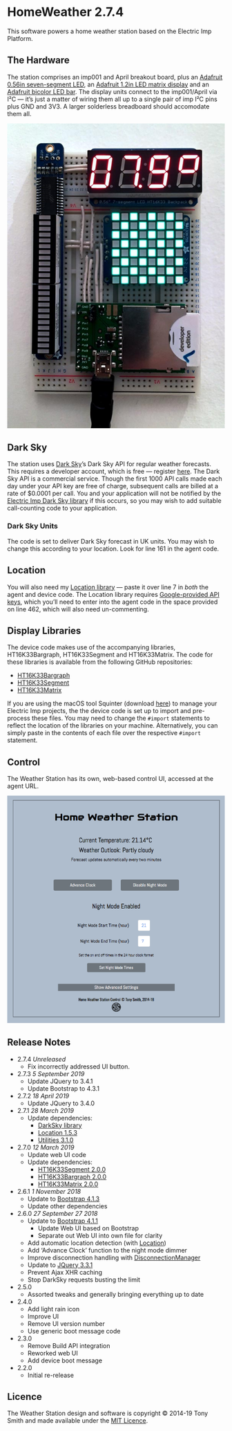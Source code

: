# HomeWeather 2.7.4 #

This software powers a home weather station based on the Electric Imp Platform.

## The Hardware ##

The station comprises an imp001 and April breakout board, plus an [Adafruit 0.56in seven-segment LED](https://www.adafruit.com/products/878), an [Adafruit 1.2in LED matrix display](https://www.adafruit.com/products/1856) and an [Adafruit bicolor LED bar](https://www.adafruit.com/products/1721). The display units connect to the imp001/April via I&sup2;C &mdash; it’s just a matter of wiring them all up to a single pair of imp I&sup2;C pins plus GND and 3V3. A larger solderless breadboard should accomodate them all.

![Weather Station](images/ws.jpg)

## Dark Sky ##

The station uses [Dark Sky](https://darksky.net/)’s Dark Sky API for regular weather forecasts. This requires a developer account, which is free &mdash; register [here](https://darksky.net/dev/register). The Dark Sky API is a commercial service. Though the first 1000 API calls made each day under your API key are free of charge, subsequent calls are billed at a rate of $0.0001 per call. You and your application will not be notified by the [Electric Imp Dark Sky library](https://developer.electricimp.com/libraries/webservices/darksky) if this occurs, so you may wish to add suitable call-counting code to your application.

### Dark Sky Units ###

The code is set to deliver Dark Sky forecast in UK units. You may wish to change this according to your location. Look for line 161 in the agent code.

## Location ##

You will also need my [Location library](https://github.com/smittytone/Location) &mdash; paste it over line 7 in *both* the agent and device code. The Location library requires [Google-provided API keys](https://developers.google.com/maps/documentation/geolocation/intro), which you’ll need to enter into the agent code in the space provided on line 462, which will also need un-commenting.

## Display Libraries ##

The device code makes use of the accompanying libraries, HT16K33Bargraph, HT16K33Segment and HT16K33Matrix. The code for these libraries is available from the following GitHub repositories:

- [HT16K33Bargraph](https://github.com/smittytone/HT16K33Bargraph)
- [HT16K33Segment](https://github.com/smittytone/HT16K33Segment)
- [HT16K33Matrix](https://github.com/smittytone/HT16K33Matrix)

If you are using the macOS tool Squinter (download [here](https://smittytone.github.io/squinter/version2/index.html)) to manage your Electric Imp projects, the the device code is set up to import and pre-process these files. You may need to change the `#import` statements to reflect the location of the libraries on your machine. Alternatively, you can simply paste in the contents of each file over the respective `#import` statement.

## Control ##

The Weather Station has its own, web-based control UI, accessed at the agent URL.

<p align="center"><img src="images/grab01.png" width="800"></p>

## Release Notes ##

- 2.7.4 *Unreleased*
    - Fix incorrectly addressed UI button.
- 2.7.3 *5 September 2019*
    - Update JQuery to 3.4.1
    - Update Bootstrap to 4.3.1
- 2.7.2 *18 April 2019*
    - Update JQuery to 3.4.0
- 2.7.1 *28 March 2019*
    - Update dependencies:
        - [DarkSky library](https://developer.electricimp.com/libraries/webservices/darksky)
        - [Location 1.5.3](https://github.com/smittytone/Location)
        - [Utilities 3.1.0](https://github.com/smittytone/generic)
- 2.7.0 *12 March 2019*
    - Update web UI code
    - Update dependencies:
        - [HT16K33Segment 2.0.0](https://github.com/smittytone/HT16K33Segment)
        - [HT16K33Bargraph 2.0.0](https://github.com/smittytone/HT16K33Bargraph)
        - [HT16K33Matrix 2.0.0](https://github.com/smittytone/HT16K33Matrix)
- 2.6.1 *1 November 2018*
    - Update to [Bootstrap 4.1.3](https://getbootstrap.com/)
    - Update other dependencies
- 2.6.0 *27 September 27 2018*
    - Update to [Bootstrap 4.1.1](https://getbootstrap.com/)
        - Update Web UI based on Bootstrap
        - Separate out Web UI into own file for clarity
    - Add automatic location detection (with [Location](https://github.com/smittytone/Location))
    - Add ‘Advance Clock’ function to the night mode dimmer
    - Improve disconnection handling with [DisconnectionManager](https://github.com/smittytone/generic/blob/master/disconnect.nut)
    - Update to [JQuery 3.3.1](https://jquery.com)
    - Prevent Ajax XHR caching
    - Stop DarkSky requests busting the limit
- 2.5.0
    - Assorted tweaks and generally bringing everything up to date
- 2.4.0
    - Add light rain icon
    - Improve UI
    - Remove UI version number
    - Use generic boot message code
- 2.3.0
    - Remove Build API integration
    - Reworked web UI
    - Add device boot message
- 2.2.0
    - Initial re-release

## Licence ##

The Weather Station design and software is copyright &copy; 2014-19 Tony Smith and made available under the [MIT Licence](./LICENSE).
